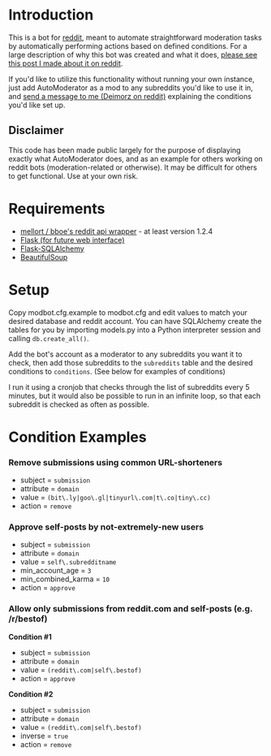 # Introduction
This is a bot for [reddit](http://www.reddit.com), meant to automate straightforward moderation tasks by automatically performing actions based on defined conditions. For a large description of why this bot was created and what it does, [please see this post I made about it on reddit](http://www.reddit.com/r/TheoryOfReddit/comments/onl2u/automoderator_a_bot_for_automating/).

If you'd like to utilize this functionality without running your own instance, just add AutoModerator as a mod to any subreddits you'd like to use it in, and [send a message to me (Deimorz on reddit)](http://www.reddit.com/message/compose/?to=Deimorz) explaining the conditions you'd like set up.

## Disclaimer

This code has been made public largely for the purpose of displaying exactly what AutoModerator does, and as an example for others working on reddit bots (moderation-related or otherwise). It may be difficult for others to get functional. Use at your own risk.

# Requirements
* [mellort / bboe's reddit api wrapper](http://pypi.python.org/pypi/reddit)  - at least version 1.2.4
* [Flask (for future web interface)](http://pypi.python.org/pypi/Flask)
* [Flask-SQLAlchemy](http://pypi.python.org/pypi/Flask-SQLAlchemy)
* [BeautifulSoup](http://pypi.python.org/pypi/BeautifulSoup)

# Setup
Copy modbot.cfg.example to modbot.cfg and edit values to match your desired database and reddit account. You can have SQLAlchemy create the tables for you by importing models.py into a Python interpreter session and calling `db.create_all()`.

Add the bot's account as a moderator to any subreddits you want it to check, then add those subreddits to the `subreddits` table and the desired conditions to `conditions`. (See below for examples of conditions)

I run it using a cronjob that checks through the list of subreddits every 5 minutes, but it would also be possible to run in an infinite loop, so that each subreddit is checked as often as possible.

# Condition Examples

### Remove submissions using common URL-shorteners

* subject = `submission`
* attribute = `domain`
* value = `(bit\.ly|goo\.gl|tinyurl\.com|t\.co|tiny\.cc)`
* action = `remove`

### Approve self-posts by not-extremely-new users 

* subject = `submission`
* attribute = `domain`
* value = `self\.subredditname`
* min\_account\_age = `3`
* min\_combined\_karma = `10`
* action = `approve`

### Allow only submissions from reddit.com and self-posts (e.g. /r/bestof)

**Condition #1**

* subject = `submission`
* attribute = `domain`
* value = `(reddit\.com|self\.bestof)`
* action = `approve`

**Condition #2**

* subject = `submission`
* attribute = `domain`
* value = `(reddit\.com|self\.bestof)`
* inverse = `true`
* action = `remove`


